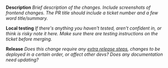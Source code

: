 **Description** _Brief description of the changes. Include screenshots of frontend changes. The PR title should include a ticket number and a few word title/summary._

**Local testing** _If there's anything you haven't tested, aren't confident in, or think is risky note it here. Make sure there are testing instructions on the ticket before merging._

**Release** _Does this change require any [extra release steps](https://dluhcdigital.atlassian.net/wiki/spaces/DT/pages/3375147/Ticket+specific+release+actions), changes to be deployed in a certain order, or affect other devs? Does any documentation need updating?_
